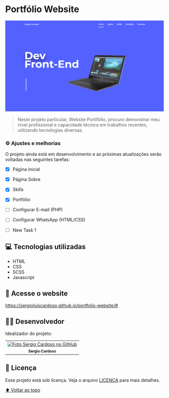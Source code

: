 # Portfólio Website
<img src="./assets/img/folder.png" alt="página inicial">

> Neste projeto particular, Website Portifólio,  procuro demonstrar meu nível profissional e capacidade técnica em trabalhos recentes, utilizando tecnologias diversas.

### ⚙️ Ajustes e melhorias

O projeto ainda está em desenvolvimento e as próximas atualizações serão voltadas nas seguintes tarefas:

- [x] Página inicial
- [x] Página Sobre
- [x] Skills
- [x] Portfólio
- [ ] Configurar E-mail (PHP)
- [ ] Configurar WhatsApp (HTML/CSS)
- [ ] New Task 1






## 💻 Tecnologias utilizadas

* HTML
* CSS
* SCSS
* Javascript

## 🔗 Acesse o website

https://sergioluiscardoso.github.io/portfolio-website/#

## 👨‍💻 Desenvolvedor

Idealizador do projeto:

<table>
  <tr>
    <td align="center">
      <a href="#">
        <img src="https://avatars.githubusercontent.com/u/55567543?v=4" width="100px;" alt="Foto Sergio Cardoso no GitHub"/><br>
        <sub>
          <b>Sergio Cardoso</b>
        </sub>
      </a>
    </td>
    
  </tr>
</table>



## 📝 Licença

Esse projeto está sob licença. Veja o arquivo [LICENÇA](LICENSE.md) para mais detalhes.

[⬆ Voltar ao topo](#portfólio-website)<br>

